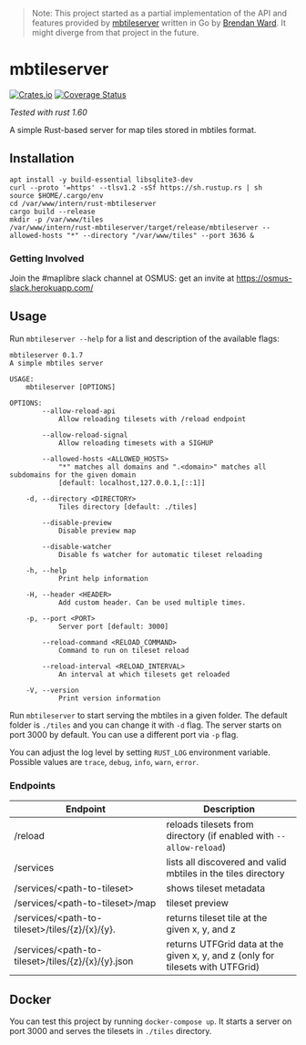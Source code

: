 > Note: This project started as a partial implementation of the API and features provided by [mbtileserver](https://github.com/consbio/mbtileserver) written in Go by [Brendan Ward](https://github.com/brendan-ward). It might diverge from that project in the future.

# mbtileserver

[![Crates.io](https://img.shields.io/crates/v/mbtileserver.svg)](https://crates.io/crates/mbtileserver)
[![Coverage Status](https://coveralls.io/repos/github/maplibre/mbtileserver-rs/badge.svg)](https://coveralls.io/github/maplibre/mbtileserver-rs)

_Tested with rust 1.60_

A simple Rust-based server for map tiles stored in mbtiles format.


## Installation
```
apt install -y build-essential libsqlite3-dev
curl --proto '=https' --tlsv1.2 -sSf https://sh.rustup.rs | sh
source $HOME/.cargo/env
cd /var/www/intern/rust-mbtileserver
cargo build --release
mkdir -p /var/www/tiles
/var/www/intern/rust-mbtileserver/target/release/mbtileserver --allowed-hosts "*" --directory "/var/www/tiles" --port 3636 &
```

### Getting Involved

Join the #maplibre slack channel at OSMUS: get an invite at https://osmus-slack.herokuapp.com/

## Usage

Run `mbtileserver --help` for a list and description of the available flags:

```
mbtileserver 0.1.7
A simple mbtiles server

USAGE:
    mbtileserver [OPTIONS]

OPTIONS:
        --allow-reload-api
            Allow reloading tilesets with /reload endpoint

        --allow-reload-signal
            Allow reloading timesets with a SIGHUP

        --allowed-hosts <ALLOWED_HOSTS>
            "*" matches all domains and ".<domain>" matches all subdomains for the given domain
            [default: localhost,127.0.0.1,[::1]]

    -d, --directory <DIRECTORY>
            Tiles directory [default: ./tiles]

        --disable-preview
            Disable preview map

        --disable-watcher
            Disable fs watcher for automatic tileset reloading

    -h, --help
            Print help information

    -H, --header <HEADER>
            Add custom header. Can be used multiple times.

    -p, --port <PORT>
            Server port [default: 3000]

        --reload-command <RELOAD_COMMAND>
            Command to run on tileset reload

        --reload-interval <RELOAD_INTERVAL>
            An interval at which tilesets get reloaded

    -V, --version
            Print version information
```

Run `mbtileserver` to start serving the mbtiles in a given folder. The default folder is `./tiles` and you can change it with `-d` flag.
The server starts on port 3000 by default. You can use a different port via `-p` flag.

You can adjust the log level by setting `RUST_LOG` environment variable. Possible values are `trace`, `debug`, `info`, `warn`, `error`.

### Endpoints

| Endpoint                                                     | Description                                                                    |
|--------------------------------------------------------------|--------------------------------------------------------------------------------|
| /reload                                                      | reloads tilesets from directory (if enabled with `--allow-reload`)             |
| /services                                                    | lists all discovered and valid mbtiles in the tiles directory                  |
| /services/\<path-to-tileset>                                 | shows tileset metadata                                                         |
| /services/\<path-to-tileset>/map                             | tileset preview                                                                |
| /services/\<path-to-tileset>/tiles/{z}/{x}/{y}.<tile-format> | returns tileset tile at the given x, y, and z                                  |
| /services/\<path-to-tileset>/tiles/{z}/{x}/{y}.json          | returns UTFGrid data at the given x, y, and z (only for tilesets with UTFGrid) |

## Docker

You can test this project by running `docker-compose up`. It starts a server on port 3000 and serves the tilesets in `./tiles` directory.
